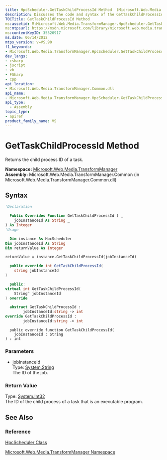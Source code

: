 ```yaml
---
title: HpcScheduler.GetTaskChildProcessId Method  (Microsoft.Web.Media.TransformManager)
description: Discusses the code and syntax of the GetTaskChildProcessId method which returns the child process ID of a task.
TOCTitle: GetTaskChildProcessId Method
ms:assetid: M:Microsoft.Web.Media.TransformManager.HpcScheduler.GetTaskChildProcessId(System.String)
ms:mtpsurl: https://msdn.microsoft.com/library/microsoft.web.media.transformmanager.hpcscheduler.gettaskchildprocessid(v=VS.90)
ms:contentKeyID: 35520917
ms.date: 06/14/2012
mtps_version: v=VS.90
f1_keywords:
- Microsoft.Web.Media.TransformManager.HpcScheduler.GetTaskChildProcessId
dev_langs:
- csharp
- jscript
- vb
- FSharp
- cpp
api_location:
- Microsoft.Web.Media.TransformManager.Common.dll
api_name:
- Microsoft.Web.Media.TransformManager.HpcScheduler.GetTaskChildProcessId
api_type:
  - Assembly
topic_type:
- apiref
product_family_name: VS
---
```


# GetTaskChildProcessId Method

Returns the child process ID of a task.

**Namespace:**  [Microsoft.Web.Media.TransformManager](microsoft-web-media-transformmanager-namespace.md)  
**Assembly:**  Microsoft.Web.Media.TransformManager.Common (in Microsoft.Web.Media.TransformManager.Common.dll)

## Syntax

```vb
'Declaration

  Public Overrides Function GetTaskChildProcessId ( _
    jobInstanceId As String _
) As Integer
'Usage

  Dim instance As HpcScheduler
Dim jobInstanceId As String
Dim returnValue As Integer

returnValue = instance.GetTaskChildProcessId(jobInstanceId)
```

```csharp
  public override int GetTaskChildProcessId(
    string jobInstanceId
)
```

```cpp
  public:
virtual int GetTaskChildProcessId(
    String^ jobInstanceId
) override
```

``` fsharp
  abstract GetTaskChildProcessId : 
        jobInstanceId:string -> int 
override GetTaskChildProcessId : 
        jobInstanceId:string -> int 
```

```jscript
  public override function GetTaskChildProcessId(
    jobInstanceId : String
) : int
```

### Parameters

  - jobInstanceId  
    Type: [System.String](https://msdn.microsoft.com/library/s1wwdcbf)  
    The ID of the job.  

### Return Value

Type: [System.Int32](https://msdn.microsoft.com/library/td2s409d)  
The ID of the child process of a task that is an executable program.  

## See Also

### Reference

[HpcScheduler Class](hpcscheduler-class-microsoft-web-media-transformmanager.md)

[Microsoft.Web.Media.TransformManager Namespace](microsoft-web-media-transformmanager-namespace.md)
